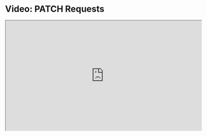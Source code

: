 # Video: PATCH Requests

<iframe src="https://vimeo.com/551941577" width="640" height="360" allowfullscreen="allowfullscreen" allow="autoplay; fullscreen; picture-in-picture"></iframe>
